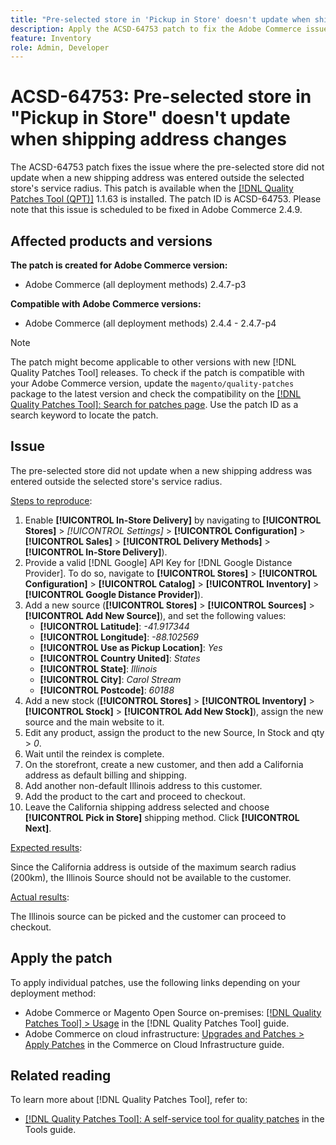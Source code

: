 ```yaml
---
title: "Pre-selected store in 'Pickup in Store' doesn't update when shipping address changes"
description: Apply the ACSD-64753 patch to fix the Adobe Commerce issue where the pre-selected store did not update when a new shipping address was entered outside the selected store's service radius.
feature: Inventory
role: Admin, Developer
---
```


# ACSD-64753: Pre-selected store in "Pickup in Store" doesn't update when shipping address changes

The ACSD-64753 patch fixes the issue where the pre-selected store did not update when a new shipping address was entered outside the selected store's service radius. This patch is available when the [[!DNL Quality Patches Tool (QPT)]](/help/tools/quality-patches-tool/quality-patches-tool-to-self-serve-quality-patches.md) 1.1.63 is installed. The patch ID is ACSD-64753. Please note that this issue is scheduled to be fixed in Adobe Commerce 2.4.9.

## Affected products and versions

**The patch is created for Adobe Commerce version:**

* Adobe Commerce (all deployment methods) 2.4.7-p3

**Compatible with Adobe Commerce versions:**

* Adobe Commerce (all deployment methods) 2.4.4 - 2.4.7-p4

>[!NOTE]
>
>The patch might become applicable to other versions with new [!DNL Quality Patches Tool] releases. To check if the patch is compatible with your Adobe Commerce version, update the `magento/quality-patches` package to the latest version and check the compatibility on the [[!DNL Quality Patches Tool]: Search for patches page](https://experienceleague.adobe.com/tools/commerce-quality-patches/index.html). Use the patch ID as a search keyword to locate the patch.

## Issue

The pre-selected store did not update when a new shipping address was entered outside the selected store's service radius.

<u>Steps to reproduce</u>:

1. Enable **[!UICONTROL In-Store Delivery]** by navigating to **[!UICONTROL Stores]** > *[!UICONTROL Settings]* > **[!UICONTROL Configuration]** > **[!UICONTROL Sales]** > **[!UICONTROL Delivery Methods]** > **[!UICONTROL In-Store Delivery]**).
1. Provide a valid [!DNL Google] API Key for [!DNL Google Distance Provider]. To do so, navigate to **[!UICONTROL Stores]** > **[!UICONTROL Configuration]** > **[!UICONTROL Catalog]** > **[!UICONTROL Inventory]** >  **[!UICONTROL Google Distance Provider]**).
1. Add a new source (**[!UICONTROL Stores]** > **[!UICONTROL Sources]** > **[!UICONTROL Add New Source]**), and set the following values:
    * **[!UICONTROL Latitude]**: *-41.917344*
    * **[!UICONTROL Longitude]**: *-88.102569*
    * **[!UICONTROL Use as Pickup Location]**: *Yes*
    * **[!UICONTROL Country United]**: *States*
    * **[!UICONTROL State]**: *Illinois*
    * **[!UICONTROL City]**: *Carol Stream*
    * **[!UICONTROL Postcode]**: *60188*
1. Add a new stock (**[!UICONTROL Stores]** > **[!UICONTROL Inventory]** > **[!UICONTROL Stock]** > **[!UICONTROL Add New Stock]**), assign the new source and the main website to it.
1. Edit any product, assign the product to the new Source, In Stock and qty > *0*.
1. Wait until the reindex is complete.
1. On the storefront, create a new customer, and then add a California address as default billing and shipping.
1. Add another non-default Illinois address to this customer.
1. Add the product to the cart and proceed to checkout.
1. Leave the California shipping address selected and choose **[!UICONTROL Pick in Store]** shipping method. Click **[!UICONTROL Next]**.

<u>Expected results</u>:

Since the California address is outside of the maximum search radius (200km), the Illinois Source should not be available to the customer.

<u>Actual results</u>:

The Illinois source can be picked and the customer can proceed to checkout.

## Apply the patch

To apply individual patches, use the following links depending on your deployment method:

* Adobe Commerce or Magento Open Source on-premises: [[!DNL Quality Patches Tool] > Usage](/help/tools/quality-patches-tool/usage.md) in the [!DNL Quality Patches Tool] guide.
* Adobe Commerce on cloud infrastructure: [Upgrades and Patches > Apply Patches](https://experienceleague.adobe.com/docs/commerce-cloud-service/user-guide/develop/upgrade/apply-patches.html) in the Commerce on Cloud Infrastructure guide.

## Related reading

To learn more about [!DNL Quality Patches Tool], refer to:

* [[!DNL Quality Patches Tool]: A self-service tool for quality patches](/help/tools/quality-patches-tool/quality-patches-tool-to-self-serve-quality-patches.md) in the Tools guide.
